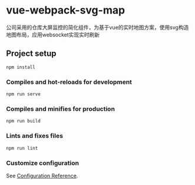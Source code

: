 # vue-webpack-svg-map
公司采用的仓库大屏监控的简化组件，为基于vue的实时地图方案，使用svg构造地图布局，应用websocket实现实时刷新

## Project setup
```
npm install
```

### Compiles and hot-reloads for development
```
npm run serve
```

### Compiles and minifies for production
```
npm run build
```

### Lints and fixes files
```
npm run lint
```

### Customize configuration
See [Configuration Reference](https://cli.vuejs.org/config/).

